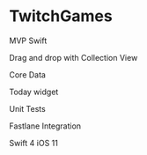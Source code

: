 # TwitchGames
MVP Swift

Drag and drop with Collection View

Core Data

Today widget

Unit Tests

Fastlane Integration

Swift 4 iOS 11
